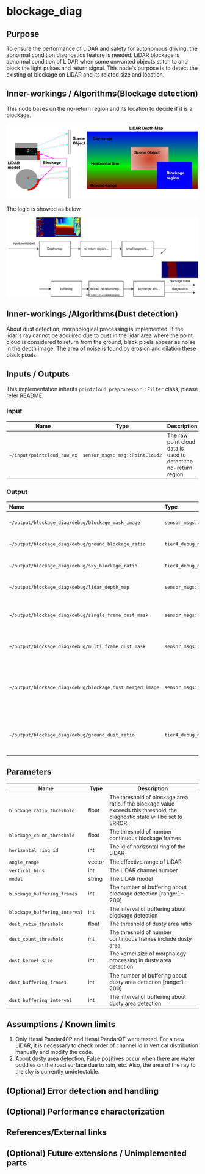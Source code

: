 # blockage_diag

## Purpose

To ensure the performance of LiDAR and safety for autonomous driving, the abnormal condition diagnostics feature is
needed.
LiDAR blockage is abnormal condition of LiDAR when some unwanted objects stitch to and block the light pulses and return
signal.
This node's purpose is to detect the existing of blockage on LiDAR and its related size and location.

## Inner-workings / Algorithms(Blockage detection)

This node bases on the no-return region and its location to decide if it is a blockage.

![blockage situation](./image/blockage_diag.png)

The logic is showed as below

![blockage_diag_flowchart](./image/blockage_diag_flowchart.drawio.svg)

## Inner-workings /Algorithms(Dust detection)

About dust detection, morphological processing is implemented.
If the lidar's ray cannot be acquired due to dust in the lidar area where the point cloud is considered to return from
the ground,
black pixels appear as noise in the depth image.
The area of noise is found by erosion and dilation these black pixels.

## Inputs / Outputs

This implementation inherits `pointcloud_preprocessor::Filter` class, please refer [README](../README.md).

### Input

| Name                        | Type                            | Description                                                     |
| --------------------------- | ------------------------------- | --------------------------------------------------------------- |
| `~/input/pointcloud_raw_ex` | `sensor_msgs::msg::PointCloud2` | The raw point cloud data is used to detect the no-return region |

### Output

| Name                                                      | Type                                    | Description                                                                                      |
| :-------------------------------------------------------- | :-------------------------------------- | ------------------------------------------------------------------------------------------------ |
| `~/output/blockage_diag/debug/blockage_mask_image`        | `sensor_msgs::msg::Image`               | The mask image of detected blockage                                                              |
| `~/output/blockage_diag/debug/ground_blockage_ratio`      | `tier4_debug_msgs::msg::Float32Stamped` | The area ratio of blockage region in ground region                                               |
| `~/output/blockage_diag/debug/sky_blockage_ratio`         | `tier4_debug_msgs::msg::Float32Stamped` | The area ratio of blockage region in sky region                                                  |
| `~/output/blockage_diag/debug/lidar_depth_map`            | `sensor_msgs::msg::Image`               | The depth map image of input point cloud                                                         |
| `~/output/blockage_diag/debug/single_frame_dust_mask`     | `sensor_msgs::msg::Image`               | The mask image of detected dusty area in latest single frame                                     |
| `~/output/blockage_diag/debug/multi_frame_dust_mask`      | `sensor_msgs::msg::Image`               | The mask image of continuous detected dusty area                                                 |
| `~/output/blockage_diag/debug/blockage_dust_merged_image` | `sensor_msgs::msg::Image`               | The merged image of blockage detection(red) and multi frame dusty area detection(yellow) results |
| `~/output/blockage_diag/debug/ground_dust_ratio`          | `tier4_debug_msgs::msg::Float32Stamped` | The ratio of dusty area divided by area where ray usually returns from the ground.               |

## Parameters

| Name                          | Type   | Description                                                                                                                   |
| ----------------------------- | ------ | ----------------------------------------------------------------------------------------------------------------------------- |
| `blockage_ratio_threshold`    | float  | The threshold of blockage area ratio.If the blockage value exceeds this threshold, the diagnostic state will be set to ERROR. |
| `blockage_count_threshold`    | float  | The threshold of number continuous blockage frames                                                                            |
| `horizontal_ring_id`          | int    | The id of horizontal ring of the LiDAR                                                                                        |
| `angle_range`                 | vector | The effective range of LiDAR                                                                                                  |
| `vertical_bins`               | int    | The LiDAR channel number                                                                                                      |
| `model`                       | string | The LiDAR model                                                                                                               |
| `blockage_buffering_frames`   | int    | The number of buffering about blockage detection [range:1-200]                                                                |
| `blockage_buffering_interval` | int    | The interval of buffering about blockage detection                                                                            |
| `dust_ratio_threshold`        | float  | The threshold of dusty area ratio                                                                                             |
| `dust_count_threshold`        | int    | The threshold of number continuous frames include dusty area                                                                  |
| `dust_kernel_size`            | int    | The kernel size of morphology processing in dusty area detection                                                              |
| `dust_buffering_frames`       | int    | The number of buffering about dusty area detection [range:1-200]                                                              |
| `dust_buffering_interval`     | int    | The interval of buffering about dusty area detection                                                                          |

## Assumptions / Known limits

1. Only Hesai Pandar40P and Hesai PandarQT were tested. For a new LiDAR, it is necessary to check order of channel id in
   vertical distribution manually and modify the code.
2. About dusty area detection, False positives occur when there are water puddles on the road surface due to rain, etc.
   Also, the area of the ray to the sky is currently undetectable.

## (Optional) Error detection and handling

## (Optional) Performance characterization

## References/External links

## (Optional) Future extensions / Unimplemented parts
